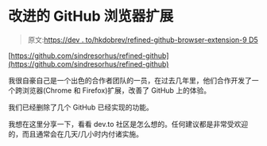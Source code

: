 # 改进的 GitHub 浏览器扩展

> 原文:[https://dev . to/hkdobrev/refined-github-browser-extension-9 D5](https://dev.to/hkdobrev/refined-github-browser-extension-9d5)

[https://github.com/sindresorhus/refined-github](https://github.com/sindresorhus/refined-github)

我很自豪自己是一个出色的合作者团队的一员，在过去几年里，他们合作开发了一个跨浏览器(Chrome 和 Firefox)扩展，改善了 GitHub 上的体验。

我们已经删除了几个 GitHub 已经实现的功能。

我想在这里分享一下，看看 dev.to 社区是怎么想的。任何建议都是非常受欢迎的，而且通常会在几天/几小时内付诸实施。